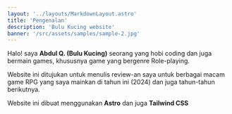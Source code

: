 ```yaml
---
layout: '../layouts/MarkdownLayout.astro'
title: 'Pengenalan'
description: 'Bulu Kucing website'
banner: '/src/assets/samples/sample-2.jpg'
---
```


Halo! saya **Abdul Q. (Bulu Kucing)**
seorang yang hobi coding dan juga bermain games, khususnya game yang bergenre Role-playing.

Website ini ditujukan untuk menulis review-an
saya untuk berbagai macam game RPG yang saya mainkan di tahun ini (2024) dan juga tahun-tahun berikutnya.

Website ini dibuat menggunakan **Astro** dan juga **Tailwind CSS**
